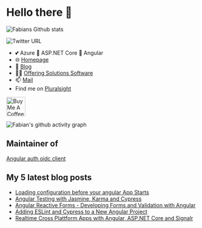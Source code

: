 # Hello there 👋

 <img alt="Fabians Github stats" src="https://github-readme-stats.vercel.app/api?username=FabianGosebrink&count_private=true&show_icons=true&theme=dark&include_all_commits=true">

![Twitter URL](https://img.shields.io/twitter/url?label=%40Fabian%20Gosebrink&style=social&url=https%3A%2F%2Ftwitter.com%2FFabianGosebrink)

- 💕 Azure 👋 ASP.NET Core 👋 Angular
- :globe_with_meridians: [Homepage](https://fabian-gosebrink.com/)
- :newspaper: [Blog](https://offering.solutions/blog)
- :man_office_worker: [Offering Solutions Software](https://offering.solutions/)
- 📫 [Mail](mailto:fabian.gosebrink@offering.solutions)
- Find me on [Pluralsight](https://app.pluralsight.com/library/courses/structuring-angular-applications-angular-libraries)

<a href="https://www.buymeacoffee.com/FabianGosebrink" target="_blank"><img src="https://cdn.buymeacoffee.com/buttons/v2/default-yellow.png" alt="Buy Me A Coffee" height="50" ></a>

![Fabian's github activity graph](https://activity-graph.herokuapp.com/graph?username=FabianGosebrink&theme=nord)

## Maintainer of

[Angular auth oidc client](https://github.com/damienbod/angular-auth-oidc-client)

## My 5 latest blog posts

<!-- BLOG-POST-LIST:START -->
- [Loading configuration before your angular App Starts](https://offering.solutions/blog/articles/2021/11/11/loading-configuration-before-your-angular-app-starts/)
- [Angular Testing with Jasmine, Karma and Cypress](https://offering.solutions/talks/angular-testing-with-jasmine-karma-and-cypress-70/)
- [Angular Reactive Forms - Developing Forms and Validation with Angular](https://offering.solutions/talks/angular-reactive-forms-developing-forms-and-validation-with-angular-69/)
- [Adding ESLint and Cypress to a New Angular Project](https://offering.solutions/blog/articles/2021/09/30/adding-eslint-and-cypress-to-a-new-angular-project/)
- [Realtime Cross Plattform Apps with Angular, ASP.NET Core and Signalr](https://offering.solutions/talks/realtime-cross-plattform-apps-with-angular-asp-net-core-and-signalr-68/)
<!-- BLOG-POST-LIST:END -->
